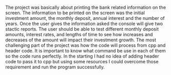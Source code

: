 The project was basically about printing the bank related information on the screen. The information to be printed on the screen was the initial investment amount, the monthly deposit, annual interest and the number of years. Once the user gives the information asked the console will give two stactic reports. The user should be able to test different monthly deposit amounts, interest rates, and lengths of time to see how increases and decreases of the amount will impact their investment growth. The most challenging part of the project was how the code will process from cpp and header code. It is important to know what command be use in each of them so the code runs perfectly. In the starting I had no idea of adding header code to pass it to cpp but using some resources I could overcome those requirement and run the program successfully.
